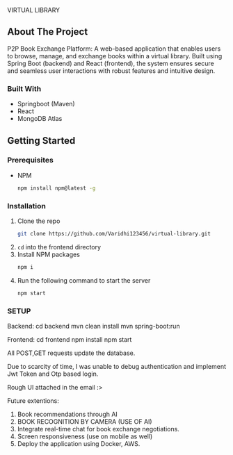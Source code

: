VIRTUAL LIBRARY

<!-- ABOUT THE PROJECT -->
## About The Project
P2P Book Exchange Platform: A web-based application that enables users to browse, manage, and exchange books within a virtual library. Built using Spring Boot (backend) and React (frontend), the system ensures secure and seamless user interactions with robust features and intuitive design.


### Built With

- Springboot (Maven)
- React
- MongoDB Atlas



<!-- GETTING STARTED -->
## Getting Started

### Prerequisites

* NPM
  ```sh
  npm install npm@latest -g
  ```
### Installation

1. Clone the repo
   ```sh
   git clone https://github.com/Varidhi123456/virtual-library.git
   ```
2. `cd` into the frontend directory
3. Install NPM packages
   ```sh
   npm i
   ```
4. Run the following command to start the server
   ```sh
   npm start
   ```

### SETUP
Backend:
cd backend
mvn clean install
mvn spring-boot:run

Frontend:
cd frontend
npm install
npm start

All POST,GET requests update the database.

Due to scarcity of time, I was unable to debug authentication and implement Jwt Token and Otp based login.

Rough UI attached in the email :>

Future extentions: 
1. Book recommendations through AI
2. BOOK RECOGNITION BY CAMERA (USE OF AI)
3. Integrate real-time chat for book exchange negotiations.
4. Screen responsiveness (use on mobile as well)
5. Deploy the application using Docker, AWS.

